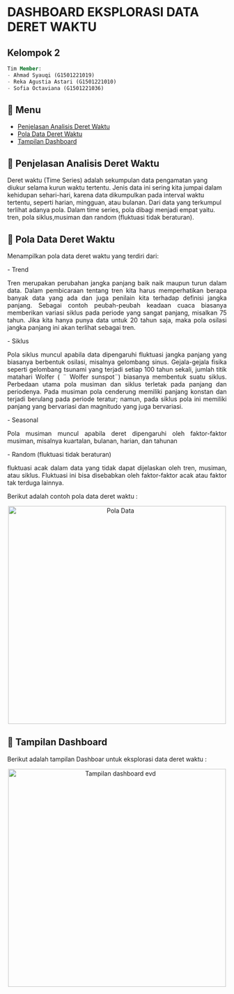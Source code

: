 # DASHBOARD EKSPLORASI DATA DERET WAKTU

## Kelompok 2
```sql
Tim Member:
- Ahmad Syauqi (G1501221019)
- Reka Agustia Astari (G1501221010)
- Sofia Octaviana (G1501221036)
```

## :bookmark_tabs: Menu
- [Penjelasan Analisis Deret Waktu](#scroll_Penjelasan-Analisis-Deret-Waktu)
- [Pola Data Deret Waktu](#scroll_Pola-Data-Deret-Waktu)
- [Tampilan Dashboard](#scroll_Tampilan-Dashboard)

## :scroll: Penjelasan Analisis Deret Waktu
Deret waktu (Time Series) adalah sekumpulan data pengamatan yang diukur selama kurun waktu tertentu. Jenis data ini sering kita jumpai dalam kehidupan sehari-hari, karena data  dikumpulkan pada interval waktu tertentu, seperti harian, mingguan, atau bulanan. Dari data yang terkumpul terlihat adanya pola. Dalam time series, pola  dibagi menjadi empat yaitu. tren, pola siklus,musiman dan random (fluktuasi tidak beraturan). 

## :scroll: Pola Data Deret Waktu
Menampilkan pola data deret waktu yang terdiri dari:
<div align="justify">
- Trend
  
Tren merupakan perubahan jangka panjang baik naik maupun turun dalam data. Dalam pembicaraan tentang tren kita harus memperhatikan berapa banyak data yang ada dan juga penilain kita terhadap definisi jangka panjang. Sebagai contoh peubah-peubah keadaan cuaca biasanya memberikan variasi siklus pada periode yang sangat panjang, misalkan 75 tahun. Jika kita hanya punya data untuk 20 tahun saja, maka pola osilasi jangka panjang ini akan terlihat sebagai tren.
<div align="justify">
- Siklus
  
Pola siklus muncul apabila data dipengaruhi fluktuasi jangka panjang yang biasanya berbentuk osilasi, misalnya gelombang sinus. Gejala-gejala fisika seperti gelombang tsunami yang terjadi setiap 100 tahun sekali, jumlah titik matahari Wolfer ( ¨ Wolfer sunspot¨) biasanya membentuk suatu siklus. Perbedaan utama pola musiman dan siklus terletak pada panjang dan periodenya. Pada musiman pola cenderung memiliki panjang konstan dan terjadi berulang pada periode teratur; namun, pada siklus pola ini memiliki panjang yang bervariasi dan magnitudo yang juga bervariasi.
 <div align="justify">
- Seasonal
   
Pola musiman muncul apabila deret dipengaruhi oleh faktor-faktor musiman, misalnya kuartalan, bulanan, harian, dan tahunan
 <div align="justify">
- Random (fluktuasi tidak beraturan)
   
fluktuasi acak dalam data yang  tidak  dapat  dijelaskan  oleh  tren,  musiman,  atau  siklus.  Fluktuasi  ini  bisa disebabkan oleh faktor-faktor acak atau faktor tak terduga lainnya.

Berikut adalah contoh pola data deret waktu :

<div align="center">
<img width="500" alt="Pola Data" src="https://github.com/Rekaagustia/shiny-eksplorasi-data-deret-waktu/assets/39205545/6b84b8ff-e0c7-414d-9659-19187274c91d">
 <div align="justify">
   
## :scroll: Tampilan Dashboard

Berikut adalah tampilan Dashboar untuk eksplorasi data deret waktu :

<div align="center">
<img width="500" alt="Tampilan dashboard evd" src="https://github.com/Rekaagustia/shiny-eksplorasi-data-deret-waktu/assets/39205545/f3f15f25-fb79-4d0b-9580-e1d623c0126d">
